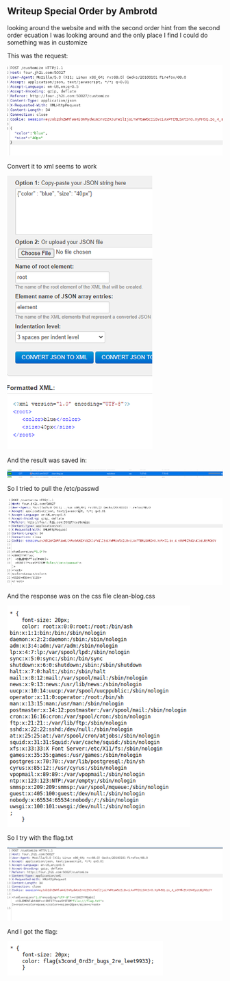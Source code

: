 

## Writeup Special Order by Ambrotd
looking around the website and with the second order hint from the second order ecuation I was looking around and the only place I find I could do something was in customize

This was the request:

![4c77161d1306129ba6bd5948acfb6d2a.png](_resources/ddc4c3ccf81f4383ba52da1fbbac8a06.png)

Convert it to xml seems to work

![b8a92220f58dd89a0254dd2f0fbbdec7.png](_resources/663fcb1135c544e587bae2fef75193f7.png)

And the result was saved in:

![031faa13595eb86ff95db449e842cc54.png](_resources/35bcafae6be64ecdbb62549bcbd9cf97.png)

So I tried to pull the /etc/passwd

![e0b8c387b26dc3158937ba021ad89b8d.png](_resources/2c886ac6c2074d71b0b06b21b4afbcc9.png)

And the response was on the css file clean-blog.css

![808ca6e0f8cbddf2418dffac3c48d7c3.png](a104424575cc4a7284cdadad42f6da23.png)

So I try with the flag.txt

![1779fc44a47429a6f2472e80b6d681f7.png](aecf95e371e548db94c0904a8083c1ed.png)

And I got the flag:

![a4688b647cfbb660bce1cbf00cab84d8.png](_resources/a5c352dd4be04dee987c48731c268085.png)

